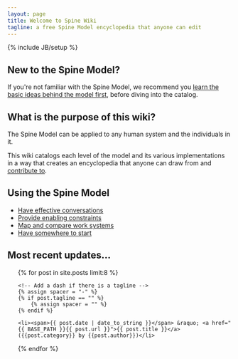 ```yaml
---
layout: page
title: Welcome to Spine Wiki
tagline: a free Spine Model encyclopedia that anyone can edit
---
```

{% include JB/setup %}

## New to the Spine Model?
If you're not familiar with the Spine Model, we recommend you [learn the basic ideas behind the model first](/explanation/introduction/), before diving into the catalog.

## What is the purpose of this wiki?
The Spine Model can be applied to any human system and the individuals in it.

This wiki catalogs each level of the model and its various implementations in a way that creates an encyclopedia that anyone can draw from and [contribute to](https://github.com/SpineModel/spinemodel.github.io).

## Using the Spine Model 

* [Have effective conversations](/explanation/effectiveconversations)
* [Provide enabling constraints](/explanation/enablingconstraints)
* [Map and compare work systems](/explanation/mapworksystems)
* [Have somewhere to start](/explanation/somewheretostart)

## Most recent updates...
<ul class="posts">
  {% for post in site.posts limit:8 %}
    
    <!-- Add a dash if there is a tagline -->
    {% assign spacer = "-" %}
    {% if post.tagline == "" %}
        {% assign spacer = "" %}
    {% endif %}
    
    <li><span>{{ post.date | date_to_string }}</span> &raquo; <a href="{{ BASE_PATH }}{{ post.url }}">{{ post.title }}</a> ({{post.category}} by {{post.author}})</li>
  
  {% endfor %}
</ul>